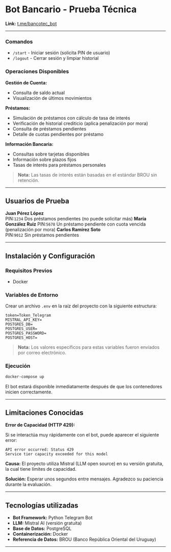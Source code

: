 # Bot Bancario - Prueba Técnica

**Link:** [t.me/bancotec_bot](https://t.me/bancotec_bot)

---

### Comandos

- `/start` - Iniciar sesión (solicita PIN de usuario)
- `/logout` - Cerrar sesión y limpiar historial

### Operaciones Disponibles

**Gestión de Cuenta:**

- Consulta de saldo actual
- Visualización de últimos movimientos

**Préstamos:**

- Simulación de préstamos con cálculo de tasa de interés
- Verificación de historial crediticio (aplica penalización por mora)
- Consulta de préstamos pendientes
- Detalle de cuotas pendientes por préstamo

**Información Bancaria:**

- Consultas sobre tarjetas disponibles
- Información sobre plazos fijos
- Tasas de interés para préstamos personales

> **Nota:** Las tasas de interés están basadas en el estándar BROU sin retención.

---

## Usuarios de Prueba

**Juan Pérez López**  
PIN:`1234`
Dos préstamos pendientes (no puede solicitar más)
**María González Ruiz**
PIN:`5678`
Un préstamo pendiente con cuota vencida (penalización por mora)
**Carlos Ramírez Soto**  
PIN:`9012`
Sin préstamos pendientes

---

## Instalación y Configuración

### Requisitos Previos

- Docker

### Variables de Entorno

Crear un archivo `.env` en la raíz del proyecto con la siguiente estructura:

```env
token=Token_Telegram
MISTRAL_API_KEY=
POSTGRES_DB=
POSTGRES_USER=
POSTGRES_PASSWORD=
POSTGRES_HOST=
```

> **Nota:** Los valores específicos para estas variables fueron enviados por correo electrónico.

### Ejecución

```bash
docker-compose up
```

El bot estará disponible inmediatamente después de que los contenedores inicien correctamente.

---

## Limitaciones Conocidas

**Error de Capacidad (HTTP 429):**

Si se interactúa muy rápidamente con el bot, puede aparecer el siguiente error:

```
API error occurred: Status 429
Service tier capacity exceeded for this model
```

**Causa:** El proyecto utiliza Mistral (LLM open source) en su versión gratuita, la cual tiene límites de capacidad.

**Solución:** Esperar unos segundos entre mensajes. Agradezco su paciencia durante la evaluación.

---

## Tecnologías utilizadas

- **Bot Framework:** Python Telegram Bot
- **LLM:** Mistral AI (versión gratuita)
- **Base de Datos:** PostgreSQL
- **Containerización:** Docker
- **Referencia de Datos:** BROU (Banco República Oriental del Uruguay)

---
